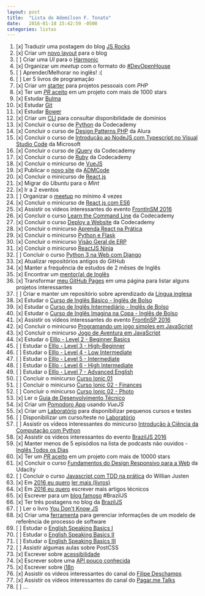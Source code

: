 ```yaml
---
layout: post
title:  "Lista do Ademílson F. Tonato"
date:   2016-01-18 15:42:59 -0500
categories: listas
---
```


1. [x] Traduzir uma postagem do blog [JS Rocks](http://jsrocks.org/)
2. [x] Criar um [novo layout](https://github.com/ftonato/fuck-feelings/issues/16) para o blog
3. [ ] Criar uma *UI* para o [Harmonic](https://github.com/JSRocksHQ/harmonic)
4. [x] Organizar um *meetup* com o formato do [#DevOpenHouse](https://github.com/ftonato/meetup)
5. [ ] Aprender/Melhorar no inglês! :(
6. [ ] Ler 5 livros de programação
7. [x] Criar um [starter](https://github.com/admcode/admcode-starter) para projetos pessoais com *PHP*
8. [x] Ter um [_PR_ aceito](https://github.com/css/csso/pull/282) em um projeto com mais de 1000 stars
9. [x] Estudar [Bulma](http://bulma.io/)
10. [x] Estudar [Git](https://github.com/ftonato/github-course)
11. [x] Estudar [Bower](https://github.com/ftonato/bower-course)
12. [x] Criar um [CLI](https://github.com/ftonato/registrobr) para consultar disponibilidade de domínios
13. [x] Concluir o curso de [Python](https://www.codecademy.com/pt-BR/learn/python) da Codecademy
14. [x] Concluir o curso de [Design Patterns PHP](https://www.alura.com.br/curso-online-design-pattern-php) da Alura
15. [x] Concluir o curso de [Introdução ao NodeJS com Typescript no Visual Studio Code](https://mva.microsoft.com/pt-br/training-courses/introdu-o-ao-nodejs-com-typescript-no-visual-studio-code-15851?l=BrG7Pho6B_6305192797) da Microsoft
16. [x] Concluir o curso de [jQuery](https://www.codecademy.com/pt-BR/learn/jquery) da Codecademy
17. [x] Concluir o curso de [Ruby](https://www.codecademy.com/pt-BR/learn/ruby) da Codecademy
18. [x] Concluir o minicurso de [VueJS](http://www.vedcasts.com.br/series/vuejs)
19. [x] Publicar o [novo site](http://admcode.com.br) da [ADMCode](https://github.com/admcode/admcode.com.br)
20. [x] Concluir o minicurso de [React.js](http://jscasts.teachable.com/courses/comecando-com-react-js)
21. [x] Migrar do *Ubuntu* para o *Mint*
22. [x] Ir a 2 eventos
23. [ ] Organizar o [meetup](https://github.com/ftonato/meetup) no mínimo 4 vezes
24. [x] Concluir o minicurso de [React.js com ES6](http://jscasts.teachable.com/courses/react-js-com-es6)
25. [x] Assistir os vídeos interessantes do evento [FrontInSM 2016](https://www.youtube.com/playlist?list=PLg2lQYZDBwOSIaYbxJ5hLYfxkUZndjyAg)
26. [x] Concluir o curso [Learn the Command Line](https://www.codecademy.com/pt-BR/learn/learn-the-command-line) da Codecademy
27. [x] Concluir o curso [Deploy a Website](https://www.codecademy.com/pt-BR/learn/deploy-a-website) da Codecademy
28. [x] Concluir o minicurso [Aprenda React na Prática](http://kodezilla.com/courses/introducao-ao-react)
29. [x] Concluir o minicurso [Python e Flask](http://www.alfamidiaonline.com.br/Turmas.aspx)
30. [x] Concluir o minicurso [Visão Geral de ERP](http://www.alfamidiaonline.com.br/Turmas.aspx)
31. [x] Concluir o minicurso [ReactJS Ninja](https://www.youtube.com/playlist?list=PLr4c053wuXU-mP3W_Z8EX_MLaHktns4jf)
32. [ ] Concluir o curso [Python 3 na Web com Django](https://www.udemy.com/python-3-na-web-com-django-basico-intermediario/)
33. [x] Atualizar repositórios antigos do GitHub
34. [x] Manter a frequência de estudos de 2 mêses de Inglês
35. [x] Encontrar um [mentor(a) de Inglês](https://github.com/training-center/mentoria/issues/92)
36. [x] Transformar [meu GitHub Pages](ftonato.github.io) em uma página para listar alguns projetos interessantes
37. [ ] Criar e manter um repositório sobre aprendizado da [Língua inglesa](https://github.com/ftonato/learn-english)
38. [x] Estudar o [Curso de Inglês Básico - Inglês de Bolso](https://www.youtube.com/playlist?list=PLifNhj7vtELsE2cxbwCdBjp0xD4sdK4Jb)
39. [x] Estudar o [Curso de Inglês Intermediário - Inglês de Bolso](https://www.youtube.com/playlist?list=PLifNhj7vtELvpspP9zPxhliWAF1tOJB95)
40. [x] Estudar o [Curso de Inglês Imagina na Copa - Inglês de Bolso](https://www.youtube.com/playlist?list=PLifNhj7vtELuNI15C3iekKQPelYrwL_zE)
41. [x] Assistir os vídeos interessantes do evento [FrontInSP 2016](https://www.youtube.com/channel/UCwoGd_KU0OxiVT5r-rPrzWA/videos)
42. [x] Concluir o minicurso [Programando um jogo simples em JavaScript](http://www.alfamidiaonline.com.br/Turmas.aspx)
43. [x] Concluir o minicurso [Jogo de Aventura em JavaScript](http://www.alfamidiaonline.com.br/Turmas.aspx)
44. [x] Estudar o [Elllo - Level 2 - Beginner Basics](http://www.elllo.org/english/beginner/index.htm)
45. [ ] Estudar o [Elllo - Level 3 - High-Beginner](http://www.elllo.org/english/beginner-3-high.htm)
46. [ ] Estudar o [Elllo - Level 4 - Low Intermediate](http://www.elllo.org/english/intermediate-4-low.htm)
47. [ ] Estudar o [Elllo - Level 5 - Intermediate](http://www.elllo.org/english/intermediate-5-mid.htm)
48. [ ] Estudar o [Elllo - Level 6 - High Intermediate](http://www.elllo.org/english/intermediate-6-high.htm)
49. [ ] Estudar o [Elllo - Level 7 - Advanced English](http://www.elllo.org/english/advanced.htm)
50. [ ] Concluir o minicurso [Curso Ionic 01](https://www.youtube.com/playlist?list=PLpP8rO2FXVXTJRTJ2j6rYLKQrQC1XgIra)
51. [ ] Concluir o minicurso [ Curso Ionic 02 - Finances](https://www.youtube.com/playlist?list=PLpP8rO2FXVXQ1rg4Xc-r52xlSMDGOjO-X)
52. [ ] Concluir o minicurso [ Curso Ionic 02 - Photo](https://www.youtube.com/playlist?list=PLpP8rO2FXVXQAopw8x7hLSGbkr0AazwQ8)
53. [x] Ler o [Guia de Desenvolvimento Técnico](https://thoughtworksinc.github.io/guia-de-desenvolvimento-tecnico/)
54. [x] Criar um [Pomodoro App](https://github.com/ftonato/pomodoro-app) usando *VueJS*
55. [x] Criar um [Laboratório](https://github.com/admcodelabschool) para disponibilizar pequenos cursos e testes
56. [ ] Disponibilizar um curso/teste no [Laboratório](https://github.com/admcodelabschool)
57. [ ] Assistir os vídeos interessantes do minicurso [Introdução à Ciência da Computação com Python](https://www.youtube.com/playlist?list=PLcoJJSvnDgcKpOi_UeneTNTIVOigRQwcn)
58. [x] Assistir os vídeos interessantes do evento [BrazilJS 2016](https://www.youtube.com/playlist?list=PLg2lQYZDBwOTMMnclNPFZdbLPKKYNazXb)
59. [x] Manter menos de 5 episódios na lista de podcasts não ouvidos - [Inglês Todos os Dias](http://www.domineingles.com.br/category/ingles-todos-os-dias/)
60. [x] Ter um [_PR_ aceito](https://github.com/julianshapiro/velocity/pull/705) em um projeto com mais de 10000 stars
61. [x] Concluir o curso [Fundamentos do Design Responsivo para a Web](https://br.udacity.com/course/responsive-web-design-fundamentals--ud893/) da Udacity
62. [ ] Concluir o curso [Javascript com TDD na prática](https://www.eventick.com.br/javascript-com-tdd-na-pratica) do Willian Justen
63. [x] Em [2016 eu quero](https://github.com/ftonato/in-2016-i-want) [ler mais (livros)](http://ftonato.github.io/in-2016-i-want/read-more.html)
64. [x] Em [2016 eu quero](http://ftonato.github.io/in-2016-i-want/write-more.html) escrever mais artigos técnicos
65. [x] Escrever para um [blog famoso](https://braziljs.org/blog/author/ftonato/) #BrazilJS
66. [x] Ter três postagens no blog da [BrazilJS](https://braziljs.org/blog/author/ftonato/)
67. [ ] Ler o livro [You Don't Know JS](https://github.com/getify/You-Dont-Know-JS)
68. [x] Criar uma [ferramenta](https://github.com/ftonato/modelo-de-processos) para gerenciar informações de um modelo de referência de processo de software
69. [ ] Estudar o [English Speaking Basics I](http://www.talkenglish.com/speaking/basics/speaking_basics_i.aspx)
70. [ ] Estudar o [English Speaking Basics II](http://www.talkenglish.com/speaking/basics/speaking_basics_ii.aspx)
71. [ ] Estudar o [English Speaking Basics III](http://www.talkenglish.com/speaking/basics/speaking_basics_iii.aspx)
72. [ ] Assistir algumas aulas sobre PostCSS
73. [x] Escrever sobre [acessibilidade](https://braziljs.org/blog/melhorando-a-acessibilidade-de-aplicacoes-web-com-aria/)
74. [x] Escrever sobre uma [API pouco conhecida](https://braziljs.org/blog/web-share-api/)
75. [x] Escrever sobre [i18n](https://braziljs.org/blog/implementando-internacionalizacao-i18n-com-javascript/)
76. [x] Assistir os vídeos interessantes do canal do [Filipe Deschamps](https://www.youtube.com/channel/UCU5JicSrEM5A63jkJ2QvGYw/videos)
77. [x] Assistir os vídeos interessantes do canal do [Pagar.me Talks](https://www.youtube.com/channel/UCNhSCufrcOMeFvzEM7tt9Lw)
78. [ ] ...
